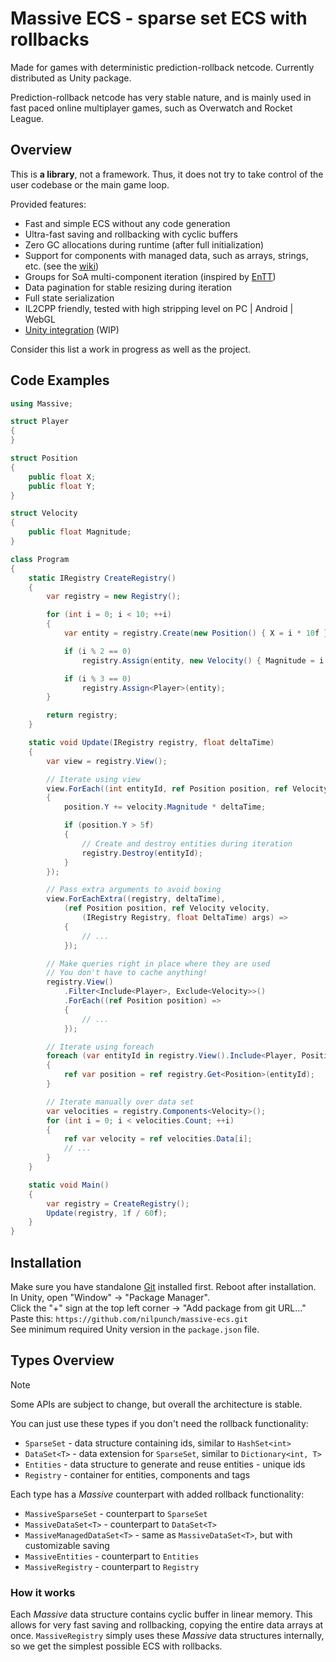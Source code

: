 # Massive ECS - sparse set ECS with rollbacks

Made for games with deterministic prediction-rollback netcode. Currently distributed as Unity package.

Prediction-rollback netcode has very stable nature, and is mainly used in fast paced online multiplayer games, such as Overwatch and Rocket League.

## Overview

This is **a library**, not a framework. Thus, it does not try to take control of the user codebase or the main game loop.

Provided features:

- Fast and simple ECS without any code generation
- Ultra-fast saving and rollbacking with cyclic buffers
- Zero GC allocations during runtime (after full initialization)
- Support for components with managed data, such as arrays, strings, etc. (see the [wiki](https://github.com/nilpunch/massive-ecs/wiki/Managed-components))
- Groups for SoA multi-component iteration (inspired by [EnTT](https://github.com/skypjack/entt))
- Data pagination for stable resizing during iteration
- Full state serialization
- IL2CPP friendly, tested with high stripping level on PC | Android | WebGL
- [Unity integration](https://github.com/nilpunch/massive-unity-integration) (WIP)

Consider this list a work in progress as well as the project.

## Code Examples

```cs
using Massive;

struct Player
{
}

struct Position
{
	public float X;
	public float Y;
}

struct Velocity
{
	public float Magnitude;
}

class Program
{
	static IRegistry CreateRegistry()
	{
		var registry = new Registry();

		for (int i = 0; i < 10; ++i)
		{
			var entity = registry.Create(new Position() { X = i * 10f });

			if (i % 2 == 0)
				registry.Assign(entity, new Velocity() { Magnitude = i * 10f });

			if (i % 3 == 0)
				registry.Assign<Player>(entity);
		}

		return registry;
	}

	static void Update(IRegistry registry, float deltaTime)
	{
		var view = registry.View();

		// Iterate using view
		view.ForEach((int entityId, ref Position position, ref Velocity velocity) =>
		{
			position.Y += velocity.Magnitude * deltaTime;

			if (position.Y > 5f)
			{
				// Create and destroy entities during iteration
				registry.Destroy(entityId);
			}
		});

		// Pass extra arguments to avoid boxing
		view.ForEachExtra((registry, deltaTime),
			(ref Position position, ref Velocity velocity,
				(IRegistry Registry, float DeltaTime) args) =>
			{
				// ...
			});

		// Make queries right in place where they are used
		// You don't have to cache anything!
		registry.View()
			.Filter<Include<Player>, Exclude<Velocity>>()
			.ForEach((ref Position position) =>
			{
				// ...
			});

		// Iterate using foreach
		foreach (var entityId in registry.View().Include<Player, Position>())
		{
			ref var position = ref registry.Get<Position>(entityId);
		}

		// Iterate manually over data set
		var velocities = registry.Components<Velocity>();
		for (int i = 0; i < velocities.Count; ++i)
		{
			ref var velocity = ref velocities.Data[i];
			// ...
		}
	}

	static void Main()
	{
		var registry = CreateRegistry();
		Update(registry, 1f / 60f);
	}
}
```

## Installation

Make sure you have standalone [Git](https://git-scm.com/downloads) installed first. Reboot after installation.  
In Unity, open "Window" -> "Package Manager".  
Click the "+" sign at the top left corner -> "Add package from git URL..."  
Paste this: `https://github.com/nilpunch/massive-ecs.git`  
See minimum required Unity version in the `package.json` file.

## Types Overview

> [!NOTE]
> Some APIs are subject to change, but overall the architecture is stable.

You can just use these types if you don't need the rollback functionality:

- `SparseSet` - data structure containing ids, similar to `HashSet<int>`
- `DataSet<T>` - data extension for `SparseSet`, similar to `Dictionary<int, T>`
- `Entities` - data structure to generate and reuse entities - unique ids
- `Registry` - container for entities, components and tags

Each type has a *Massive* counterpart with added rollback functionality:

- `MassiveSparseSet` - counterpart to `SparseSet`
- `MassiveDataSet<T>` - counterpart to `DataSet<T>`
- `MassiveManagedDataSet<T>` - same as `MassiveDataSet<T>`, but with customizable saving
- `MassiveEntities` - counterpart to `Entities`
- `MassiveRegistry` - counterpart to `Registry`

### How it works

Each *Massive* data structure contains cyclic buffer in linear memory. This allows for very fast saving and rollbacking, copying the entire data arrays at once. `MassiveRegistry` simply uses these *Massive* data structures internally, so we get the simplest possible ECS with rollbacks.
